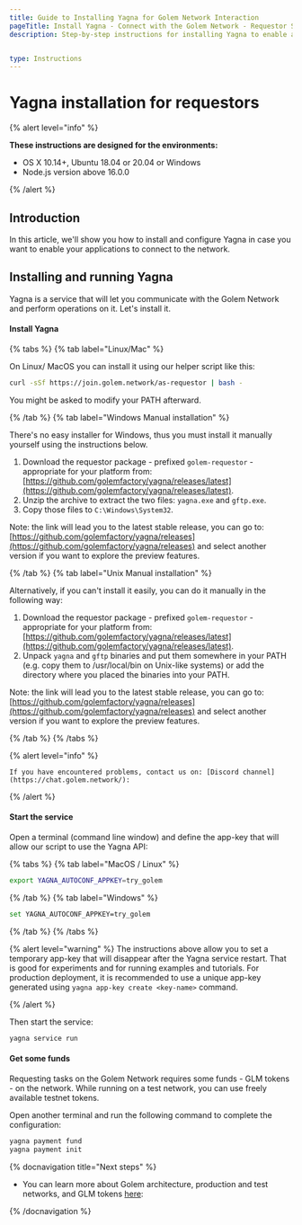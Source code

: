```yaml
---
title: Guide to Installing Yagna for Golem Network Interaction 
pageTitle: Install Yagna - Connect with the Golem Network - Requestor Setup Instructions 
description: Step-by-step instructions for installing Yagna to enable applications to interact with the Golem Network, tailored for OS X, Ubuntu, and Windows users.


type: Instructions
---
```


# Yagna installation for requestors

{% alert level="info" %}

**These instructions are designed for the environments:**

- OS X 10.14+, Ubuntu 18.04 or 20.04 or Windows
- Node.js version above 16.0.0

{% /alert %}

## Introduction

In this article, we'll show you how to install and configure Yagna in case you want to enable your applications to connect to the network.

## Installing and running Yagna

Yagna is a service that will let you communicate with the Golem Network and perform operations on it. Let's install it.

#### Install Yagna

{% tabs %}
{% tab label="Linux/Mac" %}

On Linux/ MacOS you can install it using our helper script like this:

```bash
curl -sSf https://join.golem.network/as-requestor | bash -
```

You might be asked to modify your PATH afterward.

{% /tab %}
{% tab label="Windows Manual installation" %}

There's no easy installer for Windows, thus you must install it manually yourself using the instructions below.

1. Download the requestor package - prefixed `golem-requestor` - appropriate for your platform from: [https://github.com/golemfactory/yagna/releases/latest](https://github.com/golemfactory/yagna/releases/latest).
2. Unzip the archive to extract the two files: `yagna.exe` and `gftp.exe`.
3. Copy those files to `C:\Windows\System32`.

Note: the link will lead you to the latest stable release, you can go to: [https://github.com/golemfactory/yagna/releases](https://github.com/golemfactory/yagna/releases) and select another version if you want to explore the preview features.

{% /tab %}
{% tab label="Unix Manual installation" %}

Alternatively, if you can't install it easily, you can do it manually in the following way:

1. Download the requestor package - prefixed `golem-requestor` - appropriate for your platform from: [https://github.com/golemfactory/yagna/releases/latest](https://github.com/golemfactory/yagna/releases/latest).
2. Unpack `yagna` and `gftp` binaries and put them somewhere in your PATH (e.g. copy them to /usr/local/bin on Unix-like systems) or add the directory where you placed the binaries into your PATH.

Note: the link will lead you to the latest stable release, you can go to: [https://github.com/golemfactory/yagna/releases](https://github.com/golemfactory/yagna/releases) and select another version if you want to explore the preview features.

{% /tab %}
{% /tabs %}

{% alert level="info" %}

    If you have encountered problems, contact us on: [Discord channel](https://chat.golem.network/):

{% /alert  %}

#### Start the service

Open a terminal (command line window) and define the app-key that will allow our script to use the Yagna API:

{% tabs %}
{% tab label="MacOS / Linux" %}

```bash
export YAGNA_AUTOCONF_APPKEY=try_golem
```

{% /tab %}
{% tab label="Windows" %}

```bash
set YAGNA_AUTOCONF_APPKEY=try_golem
```

{% /tab %}
{% /tabs %}

{% alert level="warning" %}
The instructions above allow you to set a temporary app-key that will disappear after the Yagna service restart. That is good for experiments and for running examples and tutorials. For production deployment, it is recommended to use a unique app-key generated using `yagna app-key create <key-name>` command.

{% /alert %}

Then start the service:

```bash
yagna service run
```

#### Get some funds

Requesting tasks on the Golem Network requires some funds - GLM tokens - on the network.
While running on a test network, you can use freely available testnet tokens.

Open another terminal and run the following command to complete the configuration:

```bash
yagna payment fund
yagna payment init
```

{% docnavigation title="Next steps" %}

- You can learn more about Golem architecture, production and test networks, and GLM tokens [here](/docs/golem/overview):

{% /docnavigation %}
